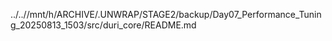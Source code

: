 ../..//mnt/h/ARCHIVE/.UNWRAP/STAGE2/backup/Day07_Performance_Tuning_20250813_1503/src/duri_core/README.md
